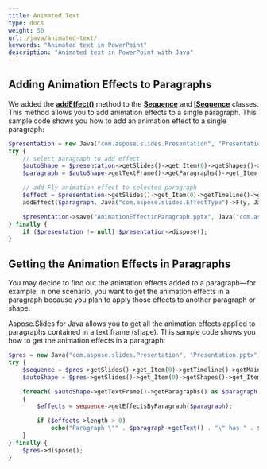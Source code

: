 ```yaml
---
title: Animated Text
type: docs
weight: 50
url: /java/animated-text/
keywords: "Animated text in PowerPoint"
description: "Animated text in PowerPoint with Java"
---
```


## Adding Animation Effects to Paragraphs

We added the [**addEffect()**](https://apireference.aspose.com/slides/java/com.aspose.slides/Sequence#addEffect-com.aspose.slides.IParagraph-int-int-int-) method to the [**Sequence**](https://apireference.aspose.com/slides/java/com.aspose.slides/Sequence) and [**ISequence**](https://apireference.aspose.com/slides/java/com.aspose.slides/ISequence) classes. This method allows you to add animation effects to a single paragraph. This sample code shows you how to add an animation effect to a single paragraph:

```php
$presentation = new Java("com.aspose.slides.Presentation", "Presentation.pptx");
try {
    // select paragraph to add effect
    $autoShape = $presentation->getSlides()->get_Item(0)->getShapes()->get_Item(0);
    $paragraph = $autoShape->getTextFrame()->getParagraphs()->get_Item(0);

    // add Fly animation effect to selected paragraph
    $effect = $presentation->getSlides()->get_Item(0)->getTimeline()->getMainSequence()->
    addEffect($paragraph, Java("com.aspose.slides.EffectType")->Fly, Java("com.aspose.slides.EffectSubtype")->Left, Java("com.aspose.slides.EffectSubtype")->OnClick);

    $presentation->save("AnimationEffectinParagraph.pptx", Java("com.aspose.slides.SaveFormat")->Pptx);
} finally {
    if ($presentation != null) $presentation->dispose();
}
```

## Getting the Animation Effects in Paragraphs

You may decide to find out the animation effects added to a paragraph—for example, in one scenario, you want to get the animation effects in a paragraph because you plan to apply those effects to another paragraph or shape.

Aspose.Slides for Java allows you to get all the animation effects applied to paragraphs contained in a text frame (shape). This sample code shows you how to get the animation effects in a paragraph:

```php
$pres = new Java("com.aspose.slides.Presentation", "Presentation.pptx");
try {
    $sequence = $pres->getSlides()->get_Item(0)->getTimeline()->getMainSequence();
    $autoShape = $pres->getSlides()->get_Item(0)->getShapes()->get_Item(0);

    foreach( $autoShape->getTextFrame()->getParagraphs() as $paragraph )
    {
        $effects = sequence->getEffectsByParagraph($paragraph);

        if ($effects->length > 0)
            echo("Paragraph \"" . $paragraph->getText() . "\" has " . $effects[0]->getType() . " effect.");
    }
} finally {
    $pres->dispose();
}
```
